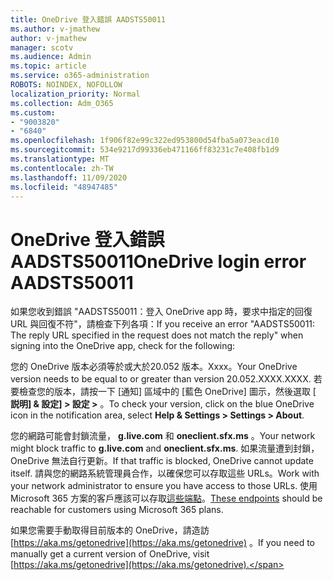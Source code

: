 ```yaml
---
title: OneDrive 登入錯誤 AADSTS50011
ms.author: v-jmathew
author: v-jmathew
manager: scotv
ms.audience: Admin
ms.topic: article
ms.service: o365-administration
ROBOTS: NOINDEX, NOFOLLOW
localization_priority: Normal
ms.collection: Adm_O365
ms.custom:
- "9003820"
- "6840"
ms.openlocfilehash: 1f906f82e99c322ed953800d54fba5a073eacd10
ms.sourcegitcommit: 534e9217d99336eb471166ff83231c7e408fb1d9
ms.translationtype: MT
ms.contentlocale: zh-TW
ms.lasthandoff: 11/09/2020
ms.locfileid: "48947485"
---
```

# <a name="onedrive-login-error-aadsts50011"></a><span data-ttu-id="8f62f-102">OneDrive 登入錯誤 AADSTS50011</span><span class="sxs-lookup"><span data-stu-id="8f62f-102">OneDrive login error AADSTS50011</span></span>

<span data-ttu-id="8f62f-103">如果您收到錯誤 "AADSTS50011：登入 OneDrive app 時，要求中指定的回復 URL 與回復不符"，請檢查下列各項：</span><span class="sxs-lookup"><span data-stu-id="8f62f-103">If you receive an error "AADSTS50011: The reply URL specified in the request does not match the reply" when signing into the OneDrive app, check for the following:</span></span>

<span data-ttu-id="8f62f-104">您的 OneDrive 版本必須等於或大於20.052 版本。Xxxx。</span><span class="sxs-lookup"><span data-stu-id="8f62f-104">Your OneDrive version needs to be equal to or greater than version 20.052.XXXX.XXXX.</span></span> <span data-ttu-id="8f62f-105">若要檢查您的版本，請按一下 [通知] 區域中的 [藍色 OneDrive] 圖示，然後選取 [ **説明] & 設定] > 設定 >** 。</span><span class="sxs-lookup"><span data-stu-id="8f62f-105">To check your version, click on the blue OneDrive icon in the notification area, select **Help & Settings > Settings > About**.</span></span>

<span data-ttu-id="8f62f-106">您的網路可能會封鎖流量， **g.live.com** 和 **oneclient.sfx.ms** 。</span><span class="sxs-lookup"><span data-stu-id="8f62f-106">Your network might block traffic to **g.live.com** and **oneclient.sfx.ms**.</span></span> <span data-ttu-id="8f62f-107">如果流量遭到封鎖，OneDrive 無法自行更新。</span><span class="sxs-lookup"><span data-stu-id="8f62f-107">If that traffic is blocked, OneDrive cannot update itself.</span></span> <span data-ttu-id="8f62f-108">請與您的網路系統管理員合作，以確保您可以存取這些 URLs。</span><span class="sxs-lookup"><span data-stu-id="8f62f-108">Work with your network administrator to ensure you have access to those URLs.</span></span> <span data-ttu-id="8f62f-109">使用 Microsoft 365 方案的客戶應該可以存取[這些端點](https://docs.microsoft.com/microsoft-365/enterprise/urls-and-ip-address-ranges?view=o365-worldwide)。</span><span class="sxs-lookup"><span data-stu-id="8f62f-109">[These endpoints](https://docs.microsoft.com/microsoft-365/enterprise/urls-and-ip-address-ranges?view=o365-worldwide) should be reachable for customers using Microsoft 365 plans.</span></span>

<span data-ttu-id="8f62f-110">如果您需要手動取得目前版本的 OneDrive，請造訪 [https://aka.ms/getonedrive](https://aka.ms/getonedrive) 。</span><span class="sxs-lookup"><span data-stu-id="8f62f-110">If you need to manually get a current version of OneDrive, visit [https://aka.ms/getonedrive](https://aka.ms/getonedrive).</span></span>

